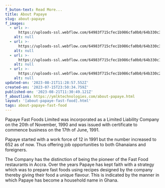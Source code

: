 ```yaml
---
f_buton-text: Read More...
title: About Papaye
slug: about-papaye
f_images:
  - url: >-
      https://uploads-ssl.webflow.com/64983f715cfec1b986cfa0b0/64b330c34c059eab344b5707_1516950115-papaye-logo.png
    alt: null
  - url: >-
      https://uploads-ssl.webflow.com/64983f715cfec1b986cfa0b0/64b330c36b5e7b81064f0712_Roasted%20with%20stuffnew.png
    alt: null
  - url: >-
      https://uploads-ssl.webflow.com/64983f715cfec1b986cfa0b0/64b330c1dac67d439878b00b_juice%202017%20no%20bgnew1.png
    alt: null
  - url: >-
      https://uploads-ssl.webflow.com/64983f715cfec1b986cfa0b0/64b330c20ad51dbf011481d5_chicken.png
    alt: null
updated-on: '2023-08-21T11:28:57.552Z'
created-on: '2023-07-15T23:50:34.759Z'
published-on: '2023-08-21T11:30:49.121Z'
f_aboutlink: https://ymlktechnologies.com/about-papaye.html
layout: '[about-papaye-fast-food].html'
tags: about-papaye-fast-food
---
```


Papaye Fast Foods Limited was incorporated as a Limited Liability Company on the 20th of November, 1990 and was issued with certificate to commence business on the 17th of June, 1991.

  
Papaye started with a work force of 12 in 1991 but the number increased to 652 as of now. Thus offering job opportunities to both Ghanaians and foreigners.

  
The Company has the distinction of being the pioneer of the Fast Food restaurants in Accra. Over the years Papaye has kept faith with a strategy which was to prepare fast foods using recipes designed by the company thereby giving their food a unique flavour. This is indicated by the manner in which Papaye has become a household name in Ghana.

‍
